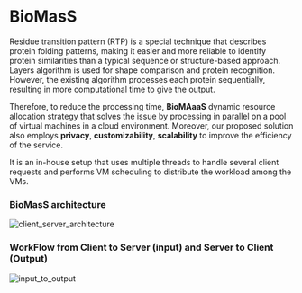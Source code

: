 # BioMasS

Residue transition pattern (RTP) is a special technique that describes protein folding patterns, making it easier and more reliable to identify protein similarities than a typical sequence or structure-based approach. Layers algorithm is used for shape comparison and protein recognition. However, the existing algorithm processes each protein sequentially, resulting in more computational time to give the output. 

Therefore, to reduce the processing time, **BioMAaaS** dynamic resource allocation strategy that solves the issue by processing in parallel on a pool of virtual machines in a cloud environment. Moreover, our proposed solution also employs **privacy**, **customizability**, **scalability** to improve the efficiency of the service. 

It is an in-house setup that uses multiple threads to handle several client requests and performs VM scheduling to distribute the workload among the VMs. 

### BioMasS architecture
![client_server_architecture](https://user-images.githubusercontent.com/56432777/207242914-9d81d561-1284-43d5-b70f-b10201886bfc.png)

### WorkFlow from Client to Server (input) and Server to Client (Output)
![input_to_output](https://user-images.githubusercontent.com/56432777/207242942-b04314e8-b834-44ec-a575-f1bdbc9836ca.png)

